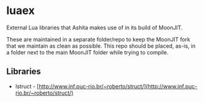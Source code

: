 # luaex

External Lua libraries that Ashita makes use of in its build of MoonJIT.

These are maintained in a separate folder/repo to keep the MoonJIT fork that we maintain as clean as possible. This repo should be placed, as-is, in a folder next to the main MoonJIT folder while trying to compile.

## Libraries

  * lstruct - [http://www.inf.puc-rio.br/~roberto/struct/](http://www.inf.puc-rio.br/~roberto/struct/)